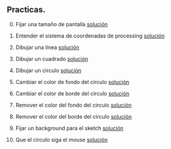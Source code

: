 ## Practicas.

0. Fijar una tamaño de pantalla                     [solución](solución1.pde)

1. Entender el sistema de coordenadas de processing [solución](solución2.md)

2. Dibujar una línea                                [solución](solución3.pde)

3. Dibujar un cuadrado                              [solución](solución4.pde)

4. Dibujar un circulo                               [solución](solución5.md)

5. Cambiar el color de fondo del circulo            [solución](solución6.md)

6. Cambiar el color de borde del circulo            [solución](solución7.md)

7. Remover el color del fondo del circulo           [solución](solución8.md)

8. Remover el color del borde del circulo           [solución](solución9.md)

9. Fijar un background para el sketch               [solución](solución10.md)

10. Que el circulo siga el mouse                    [solución](solución11.md)
